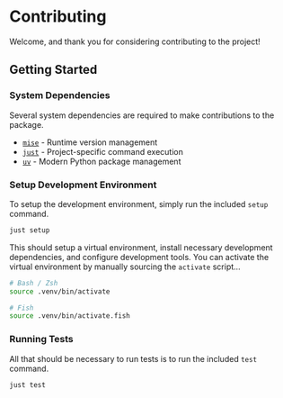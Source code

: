 # Contributing

Welcome, and thank you for considering contributing to the project!

## Getting Started

### System Dependencies

Several system dependencies are required to make contributions to the package.

- [`mise`](https://mise.jdx.dev/) - Runtime version management
- [`just`](https://just.systems/man/en/) - Project-specific command execution
- [`uv`](https://github.com/astral-sh/uv) - Modern Python package management

### Setup Development Environment

To setup the development environment, simply run the included `setup` command.

```bash
just setup
```

This should setup a virtual environment, install necessary development dependencies, and configure development tools.
You can activate the virtual environment by manually sourcing the `activate` script...

```bash
# Bash / Zsh
source .venv/bin/activate

# Fish
source .venv/bin/activate.fish
```

### Running Tests

All that should be necessary to run tests is to run the included `test` command.

```bash
just test
```
